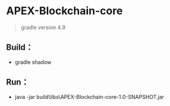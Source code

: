 # APEX-Blockchain-core


> gradle version 4.9
> 

## Build：
* gradle shadow



## Run：
* java -jar build\libs\APEX-Blockchain-core-1.0-SNAPSHOT.jar
